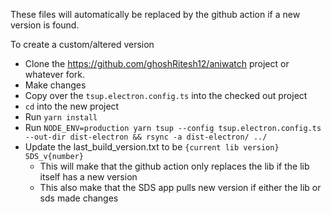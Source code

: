 These files will automatically be replaced by the github action if a new version is found.

To create a custom/altered version

* Clone the https://github.com/ghoshRitesh12/aniwatch project or whatever fork.
* Make changes
* Copy over the `tsup.electron.config.ts` into the checked out project
* `cd` into the new project
* Run `yarn install`
* Run `NODE_ENV=production yarn tsup --config tsup.electron.config.ts --out-dir dist-electron && rsync -a dist-electron/ ../`
* Update the last_build_version.txt to be `{current lib version} SDS_v{number}`
  * This will make that the github action only replaces the lib if the lib itself has a new version
  * This also make that the SDS app pulls new version if either the lib or sds made changes